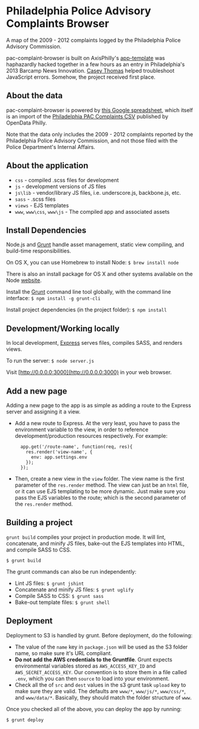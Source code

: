 # Philadelphia Police Advisory Complaints Browser

A map of the 2009 - 2012 complaints logged by the Philadelphia Police Advisory Commission.

pac-complaint-browser is built on AxisPhilly's [app-template](http://github.com/axisphilly/app-template) was haphazardly hacked together in a few hours as an entry in Philadelphia's 2013 Barcamp News Innovation. [Casey Thomas](http://github.com/caseypt) helped troubleshoot JavaScript errors. Somehow, the project received first place.

## About the data

pac-complaint-browser is powered by [this Google spreadsheet](), which itself is an import of the [Philadelphia PAC Complaints CSV]() published by OpenData Philly.

Note that the data only includes the 2009 - 2012 complaints reported by the Philadelphia Police Advisory Commission, and not those filed with the Police Department's Internal Affairs.

## About the application

- `css` - compiled .scss files for development
- `js` - development versions of JS files
- `js\lib` - vendor/library JS files, i.e. underscore.js, backbone.js, etc.
- `sass` - .scss files
- `views` - EJS templates
- `www`, `www\css`, `www\js` - The compiled app and associated assets

## Install Dependencies

Node.js and [Grunt](http://www.gruntjs.com) handle asset management, static view compiling, and build-time responsibilities.

On OS X, you can use Homebrew to install Node: `$ brew install node`

There is also an install package for OS X and other systems available on the Node [website](http://nodejs.org/download/).

Install the [Grunt](https://github.com/gruntjs/grunt-cli) command line tool globally, with the command line interface: `$ npm install -g grunt-cli`

Install project dependencies (in the project folder): `$ npm install`

## Development/Working locally

In local development, [Express](http://expressjs.com/) serves files, compiles SASS, and renders views. 

To run the server: `$ node server.js`

Visit [http://0.0.0.0:3000](http://0.0.0.0:3000) in your web browser.

## Add a new page

Adding a new page to the app is as simple as adding a route to the Express server and assigning it a view.

- Add a new route to Express. At the very least, you have to pass the environment variable to the view, in order to reference development/production resources respectively. For example:

        app.get('/route-name', function(req, res){
          res.render('view-name', {
            env: app.settings.env
          });
        });

- Then, create a new view in the `view` folder. The view name is the first parameter of the `res.render` method. The view can just be an `html` file, or it can use EJS templating to be more dynamic. Just make sure you pass the EJS variables to the route; which is the second parameter of the `res.render` method.

## Building a project

`grunt build` compiles your project in production mode. It will lint, concatenate, and minify JS files, bake-out the EJS templates into HTML, and compile SASS to CSS.

    $ grunt build

The grunt commands can also be run independently:

- Lint JS files: `$ grunt jshint`
- Concatenate and minify JS files: `$ grunt uglify`
- Compile SASS to CSS: `$ grunt sass`
- Bake-out template files: `$ grunt shell`

## Deployment

Deployment to S3 is handled by grunt. Before deployment, do the following:

- The value of the `name` key in `package.json` will be used as the S3 folder name, so make sure it's URL compliant.
- **Do not add the AWS credentials to the Gruntfile**. Grunt expects environmental variables stored as `AWS_ACCESS_KEY_ID` and `AWS_SECRET_ACCESS_KEY`. Our convention is to store them in a file called `.env`, which you can then `source` to load into your environment.
- Check all the of `src` and `dest` values in the s3 grunt task `upload` key to make sure they are valid. The defaults are `www/*`, `www/js/*`, `www/css/*`, and `www/data/*`. Basically, they should match the folder structure of `www`.

Once you checked all of the above, you can deploy the app by running:

    $ grunt deploy
